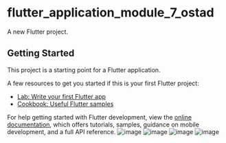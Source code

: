 # flutter_application_module_7_ostad

A new Flutter project.

## Getting Started

This project is a starting point for a Flutter application.

A few resources to get you started if this is your first Flutter project:

- [Lab: Write your first Flutter app](https://docs.flutter.dev/get-started/codelab)
- [Cookbook: Useful Flutter samples](https://docs.flutter.dev/cookbook)

For help getting started with Flutter development, view the
[online documentation](https://docs.flutter.dev/), which offers tutorials,
samples, guidance on mobile development, and a full API reference.
![image](https://github.com/Danbir54/Module-7-Assignment/assets/59988668/087899f6-6950-49a6-8fa4-8bc839c128f3)
![image](https://github.com/Danbir54/Module-7-Assignment/assets/59988668/87643445-ff74-4589-99d3-c69a93fe3cb8)
![image](https://github.com/Danbir54/Module-7-Assignment/assets/59988668/bcc2cc9d-4242-45b5-9c22-0f57e5fb9d41)
![image](https://github.com/Danbir54/Module-7-Assignment/assets/59988668/1ff05154-806a-4839-be94-14bb365cb1d5)

